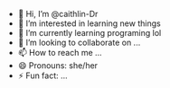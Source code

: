 - 👋 Hi, I’m @caithlin-Dr
- 👀 I’m interested in learning new things
- 🌱 I’m currently learning programing lol
- 💞️ I’m looking to collaborate on ...
- 📫 How to reach me ...
- 😄 Pronouns: she/her
- ⚡ Fun fact: ...

<!---
caithlin-Dr/caithlin-Dr is a ✨ special ✨ repository because its `README.md` (this file) appears on your GitHub profile.
You can click the Preview link to take a look at your changes.
--->
